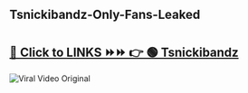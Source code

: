 
 ## Tsnickibandz-Only-Fans-Leaked

# <h2><a href="https://clipsfans.com/Tsnickibandz&ref=git">🔗 Click to LINKS ⏩⏩ 👉 🟢 Tsnickibandz </a></h2>

<a href="https://clipsfans.com/Tsnickibandz&ref=git" rel="nofollow" data-target="animated-image.originalLink"><img src="https://i.ibb.co.com/xMMVF88/686577567.gif" alt="Viral Video Original" style="max-width: 100%; display: inline-block;" data-target="animated-image.originalImage"></a>
